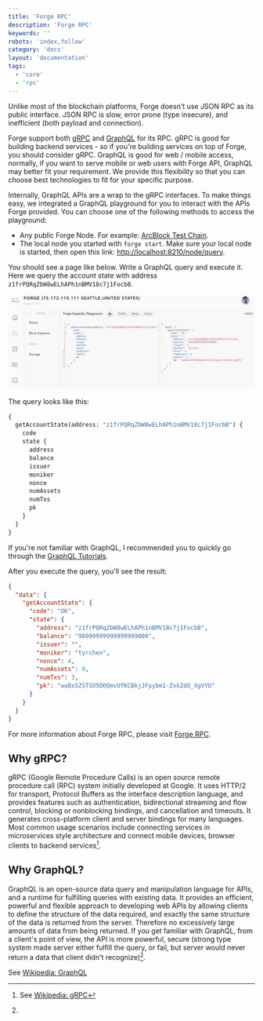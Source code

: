 ```yaml
---
title: 'Forge RPC'
description: 'Forge RPC'
keywords: ''
robots: 'index,follow'
category: 'docs'
layout: 'documentation'
tags:
  - 'core'
  - 'rpc'
---
```


Unlike most of the blockchain platforms, Forge doesn't use JSON RPC as its public interface. JSON RPC is slow, error prone (type insecure), and inefficient (both payload and connection).

Forge support both [gRPC](https://grpc.io/) and [GraphQL](https://graphql.org/) for its RPC. gRPC is good for building backend services - so if you're building services on top of Forge, you should consider gRPC. GraphQL is good for web / mobile access, normally, if you want to serve mobile or web users with Forge API, GraphQL may better fit your requirement. We provide this flexibility so that you can choose best technologies to fit for your specific purpose.

Internally, GraphQL APIs are a wrap to the gRPC interfaces. To make things easy, we integrated a GraphQL playground for you to interact with the APIs Forge provided. You can choose one of the following methods to access the playground:

- Any public Forge Node. For example: [ArcBlock Test Chain](http://abt-test.arcblock.co:8210/node/query).
- The local node you started with `forge start`. Make sure your local node is started, then open this link: [http://localhost:8210/node/query](http://localhost:8210/node/query).

You should see a page like below. Write a GraphQL query and execute it. Here we query the account state with address `z1frPQRqZbW8wELhAPh1nBMV18c7j1FocbB`.

![Forge GraphQL Playground](../../assets/images/forge_playground.jpg)

The query looks like this:

```graphql
{
  getAccountState(address: "z1frPQRqZbW8wELhAPh1nBMV18c7j1FocbB") {
    code
    state {
      address
      balance
      issuer
      moniker
      nonce
      numAssets
      numTxs
      pk
    }
  }
}
```

If you're not familiar with GraphQL, I recommended you to quickly go through the [GraphQL Tutorials](https://www.graphql.com/tutorials/).

After you execute the query, you'll see the result:

```json
{
  "data": {
    "getAccountState": {
      "code": "OK",
      "state": {
        "address": "z1frPQRqZbW8wELhAPh1nBMV18c7j1FocbB",
        "balance": "98999999999999999000",
        "issuer": "",
        "moniker": "tyrchen",
        "nonce": 4,
        "numAssets": 0,
        "numTxs": 3,
        "pk": "waBx5ZSTSO5DOQmvUfKCBkjJFpybm1-Zxk2dO_XgVYU"
      }
    }
  }
}
```

For more information about Forge RPC, please visit [Forge RPC](../../rpc).

## Why gRPC?

gRPC (Google Remote Procedure Calls) is an open source remote procedure call (RPC) system initially developed at Google. It uses HTTP/2 for transport, Protocol Buffers as the interface description language, and provides features such as authentication, bidirectional streaming and flow control, blocking or nonblocking bindings, and cancellation and timeouts. It generates cross-platform client and server bindings for many languages. Most common usage scenarios include connecting services in microservices style architecture and connect mobile devices, browser clients to backend services[^1].

[^1]: See [Wikipedia: gRPC](https://en.wikipedia.org/wiki/GRPC)

## Why GraphQL?

GraphQL is an open-source data query and manipulation language for APIs, and a runtime for fulfilling queries with existing data. It provides an efficient, powerful and flexible approach to developing web APIs by allowing clients to define the structure of the data required, and exactly the same structure of the data is returned from the server. Therefore no excessively large amounts of data from being returned. If you get familiar with GraphQL, from a client's point of view, the API is more powerful, secure (strong type system made server either fulfill the query, or fail, but server would never return a data that client didn't recognize)[^2].

[^2]:

  See [Wikipedia: GraphQL](<[https://en.wikipedia.org/wiki/GRPC](https://en.wikipedia.org/wiki/GraphQL)>)
